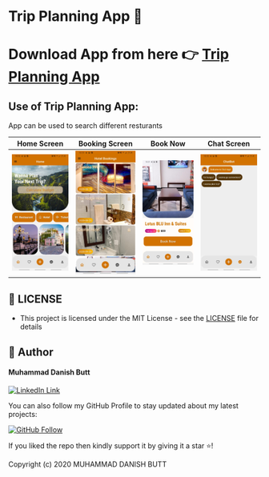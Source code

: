 ﻿# Trip Planning App 📱
 # Download App from here 👉 [Trip Planning App](https://drive.google.com/file/d/1qiExrxLhnZSw1UaUBQb0b_svCqR3nRly/view?usp=sharing)
 ## Use of Trip Planning App: 
App can be used to search different resturants

Home Screen          | Booking Screen    | Book Now |  Chat Screen
:------------------------:|:------------------------:|:------------------------:|:------------------------:
<img height = "50%" src="https://github.com/indiedanish/MAD-Project-Trip-Planning-App/blob/master/1%20(4).jpeg" /> | <img height = "50%" src="https://github.com/indiedanish/MAD-Project-Trip-Planning-App/blob/master/2%20(3).jpeg" /> | <img height = "50%" src="https://github.com/indiedanish/MAD-Project-Trip-Planning-App/blob/master/3%20(3).jpeg" /> | <img height = "50%" src="https://github.com/indiedanish/MAD-Project-Trip-Planning-App/blob/master/4%20(2).jpeg" />

## 🔑 LICENSE
- This project is licensed under the MIT License - see the [LICENSE](https://github.com/indiedanish/Discount-App/blob/main/LICENSE) file for details

## 🧑 Author

#### Muhammad Danish Butt
[![LinkedIn Link](https://img.shields.io/badge/Connect-Danish-blue.svg?logo=linkedin&longCache=true&style=social&label=Connect
)](https://www.linkedin.com/in/indiedanish)

You can also follow my GitHub Profile to stay updated about my latest projects:

[![GitHub Follow](https://img.shields.io/badge/Connect-Danish-blue.svg?logo=Github&longCache=true&style=social&label=Follow)](https://github.com/indiedanish)

If you liked the repo then kindly support it by giving it a star ⭐!

Copyright (c) 2020 MUHAMMAD DANISH BUTT
